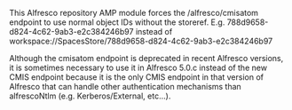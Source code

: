 This Alfresco repository AMP module forces the /alfresco/cmisatom endpoint to use normal object IDs without the storeref.
E.g. 788d9658-d824-4c62-9ab3-e2c384246b97 instead of workspace://SpacesStore/788d9658-d824-4c62-9ab3-e2c384246b97

Although the cmisatom endpoint is deprecated in recent Alfresco versions, it is sometimes necessary to
use it in Alfresco 5.0.c instead of the new CMIS endpoint because it is the only CMIS endpoint
in that version of Alfresco that can handle other authentication mechanisms than alfrescoNtlm (e.g. Kerberos/External, etc...).
